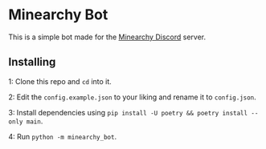 # Minearchy Bot
This is a simple bot made for the [Minearchy Discord](https://discord.gg/2n6T78JS9k) server.

## Installing
1: Clone this repo and `cd` into it.

2: Edit the `config.example.json` to your liking and rename it to `config.json`.

3: Install dependencies using `pip install -U poetry && poetry install --only main`.

4: Run `python -m minearchy_bot`.
